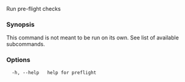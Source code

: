 
Run pre-flight checks

### Synopsis

This command is not meant to be run on its own. See list of available subcommands.

### Options

```
  -h, --help   help for preflight
```

